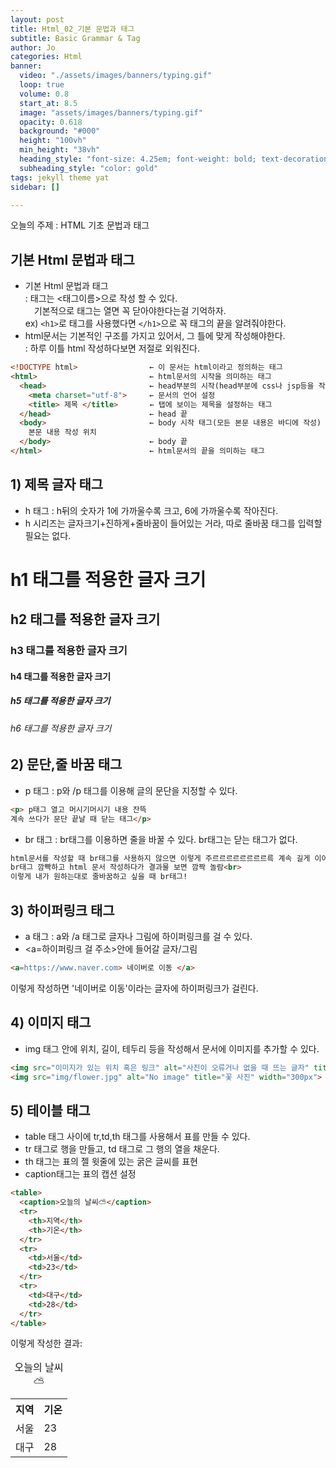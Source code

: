 ```yaml
---
layout: post
title: Html_02_기본 문법과 태그
subtitle: Basic Grammar & Tag
author: Jo
categories: Html
banner:
  video: "./assets/images/banners/typing.gif"
  loop: true
  volume: 0.8
  start_at: 8.5
  image: "assets/images/banners/typing.gif"
  opacity: 0.618
  background: "#000"
  height: "100vh"
  min_height: "38vh"
  heading_style: "font-size: 4.25em; font-weight: bold; text-decoration: underline"
  subheading_style: "color: gold"
tags: jekyll theme yat
sidebar: []

---
```


오늘의 주제 : HTML 기초 문법과 태그<br>
  
## 기본 Html 문법과 태그

- 기본 Html 문법과 태그 <br>
  :  태그는 <태그이름>으로 작성 할 수 있다.<br> 
 　기본적으로 태그는 열면 꼭 닫아야한다는걸 기억하자.<br>
    ex) `<h1>`로 태그를 사용했다면 `</h1>`으로 꼭 태그의 끝을 알려줘야한다.<br>
- html문서는 기본적인 구조를 가지고 있어서, 그 틀에 맞게 작성해야한다.<br>
 : 하루 이틀 html 작성하다보면 저절로 외워진다.<br>
 
```html
<!DOCTYPE html>                ← 이 문서는 html이라고 정의하는 태그
<html>                         ← html문서의 시작을 의미하는 태그
  <head>                       ← head부분의 시작(head부분에 css나 jsp등을 작성할 수 있다.)
    <meta charset="utf-8">     ← 문서의 언어 설정
    <title> 제목 </title>       ← 탭에 보이는 제목을 설정하는 태그
  </head>                      ← head 끝
  <body>                       ← body 시작 태그(모든 본문 내용은 바디에 작성)
    본문 내용 작성 위치
  </body>                      ← body 끝
</html>                        ← html문서의 끝을 의미하는 태그
```
   
## 1) 제목 글자 태그
 - h 태그 : h뒤의 숫자가 1에 가까울수록 크고, 6에 가까울수록 작아진다.<br>
 - h 시리즈는 글자크기+진하게+줄바꿈이 들어있는 거라, 따로 줄바꿈 태그를 입력할 필요는 없다.<br>

<h1>h1 태그를 적용한 글자 크기</h1>
<h2>h2 태그를 적용한 글자 크기</h2>
<h3>h3 태그를 적용한 글자 크기</h3>
<h4>h4 태그를 적용한 글자 크기</h4>
<h5>h5 태그를 적용한 글자 크기</h5>
<h6>h6 태그를 적용한 글자 크기</h6>

## 2) 문단,줄 바꿈 태그
 - p 태그 : p와 /p 태그를 이용해 글의 문단을 지정할 수 있다.
 ```html
<p> p태그 열고 머시기머시기 내용 잔뜩
계속 쓰다가 문단 끝날 때 닫는 태그</p>
```
 - br 태그 : br태그를 이용하면 줄을 바꿀 수 있다. br태그는 닫는 태그가 없다.
 ```html
html문서를 작성할 때 br태그를 사용하지 않으면 이렇게 주르르르르르르르르륵 계속 길게 이어지게 써진다. 그래서 잊지말고 br태그를 꼭 써줘야한다.
br태그 깜빡하고 html 문서 작성하다가 결과물 보면 깜짝 놀람<br>
이렇게 내가 원하는대로 줄바꿈하고 싶을 때 br태그!
```
## 3) 하이퍼링크 태그
 - a 태그 : a와 /a 태그로 글자나 그림에 하이퍼링크를 걸 수 있다.
 - <a=하이퍼링크 걸 주소>안에 들어갈 글자/그림 </a>
 ```html
<a=https://www.naver.com> 네이버로 이동 </a>
```
이렇게 작성하면 '네이버로 이동'이라는 글자에 하이퍼링크가 걸린다.<br>
## 4) 이미지 태그
 - img 태그 안에 위치, 길이, 테두리 등을 작성해서 문서에 이미지를 추가할 수 있다.
```html
<img src="이미지가 있는 위치 혹은 링크" alt="사진이 오류거나 없을 때 뜨는 글자" title="마우스 올리면 뜨는 글자">
<img src="img/flower.jpg" alt="No image" title="꽃 사진" width="300px">
```
## 5) 테이블 태그
 - table 태그 사이에 tr,td,th 태그를 사용해서 표를 만들 수 있다.
 - tr 태그로 행을 만들고, td 태그로 그 행의 열을 채운다.
 - th 태그는 표의 젤 윗줄에 있는 굵은 글씨를 표현
 - caption태그는 표의 캡션 설정

```html
<table>
  <caption>오늘의 날씨⛅</caption>
  <tr>
    <th>지역</th>
    <th>기온</th>
  </tr>
  <tr>
    <td>서울</td>
    <td>23</td>
  </tr>
  <tr>
    <td>대구</td>
    <td>28</td>
  </tr>
</table>
```
이렇게 작성한 결과:
 <table>
  <caption>오늘의 날씨⛅</caption>
  <tr>
    <th>지역</th>
    <th>기온</th>
  </tr>
  <tr>
    <td>서울</td>
    <td>23</td>
  </tr>
  <tr>
    <td>대구</td>
    <td>28</td>
  </tr>
</table>








